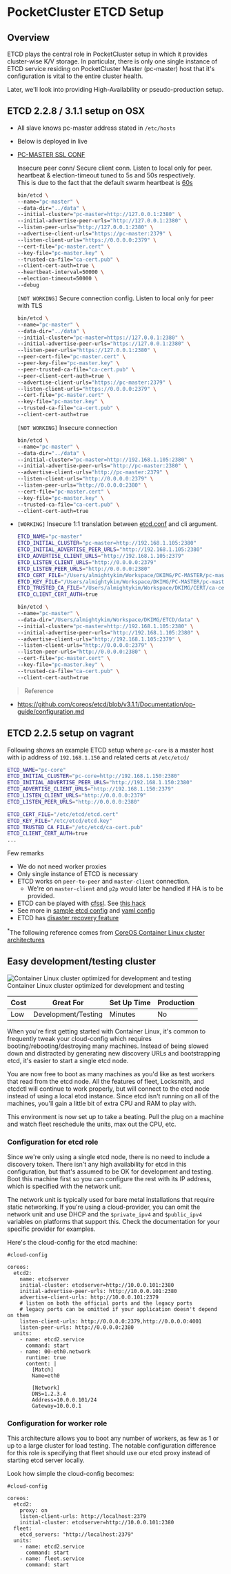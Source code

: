 # PocketCluster ETCD Setup

## Overview

ETCD plays the central role in PocketCluster setup in which it provides cluster-wise K/V storage. In particular, there is only one single instance of ETCD service residing on PocketCluster Master (pc-master) host that it's configuration is vital to the entire cluster health. 

Later, we'll look into providing High-Availability or pseudo-production setup.


## ETCD 2.2.8 / 3.1.1 setup on OSX

- All slave knows pc-master address stated in `/etc/hosts`
- Below is deployed in live
- [PC-MASTER SSL CONF](pc-master-cert/pc-master.conf)
  
  Insecure peer conn/ Secure client conn. Listen to local only for peer.<br/>
  heartbeat & election-timeout tuned to 5s and 50s respectively.<br/>
  This is due to the fact that the default swarm heartbeat is [60s](https://github.com/docker/swarm/pull/1501) 
  
  ```sh
  bin/etcd \
  --name="pc-master" \
  --data-dir="../data" \
  --initial-cluster="pc-master=http://127.0.0.1:2380" \
  --initial-advertise-peer-urls="http://127.0.0.1:2380" \
  --listen-peer-urls="http://127.0.0.1:2380" \
  --advertise-client-urls="https://pc-master:2379" \
  --listen-client-urls="https://0.0.0.0:2379" \
  --cert-file="pc-master.cert" \
  --key-file="pc-master.key" \
  --trusted-ca-file="ca-cert.pub" \
  --client-cert-auth=true \
  --heartbeat-interval=50000 \
  --election-timeout=50000 \
  --debug
  ```
  
  `[NOT WORKING]` Secure connection config. Listen to local only for peer with TLS
  
  ```sh
  bin/etcd \
  --name="pc-master" \
  --data-dir="../data" \
  --initial-cluster="pc-master=https://127.0.0.1:2380" \
  --initial-advertise-peer-urls="https://127.0.0.1:2380" \
  --listen-peer-urls="https://127.0.0.1:2380" \
  --peer-cert-file="pc-master.cert" \
  --peer-key-file="pc-master.key" \
  --peer-trusted-ca-file="ca-cert.pub" \
  --peer-client-cert-auth=true \
  --advertise-client-urls="https://pc-master:2379" \
  --listen-client-urls="https://0.0.0.0:2379" \
  --cert-file="pc-master.cert" \
  --key-file="pc-master.key" \
  --trusted-ca-file="ca-cert.pub" \
  --client-cert-auth=true 
  ```
    
  `[NOT WORKING]` Insecure connection
  
  ```sh
  bin/etcd \
  --name="pc-master" \
  --data-dir="../data" \
  --initial-cluster="pc-master=http://192.168.1.105:2380" \
  --initial-advertise-peer-urls="http://pc-master:2380" \
  --advertise-client-urls="http://pc-master:2379" \
  --listen-client-urls="http://0.0.0.0:2379" \
  --listen-peer-urls="http://0.0.0.0:2380" \
  --cert-file="pc-master.cert" \
  --key-file="pc-master.key" \
  --trusted-ca-file="ca-cert.pub" \
  --client-cert-auth=true
  ```
  
- `[WORKING]` Insecure 1:1 translation between [etcd.conf](etcd.conf) and cli argument.

  ```sh
  ETCD_NAME="pc-master"
  ETCD_INITIAL_CLUSTER="pc-master=http://192.168.1.105:2380"
  ETCD_INITIAL_ADVERTISE_PEER_URLS="http://192.168.1.105:2380"
  ETCD_ADVERTISE_CLIENT_URLS="http://192.168.1.105:2379"
  ETCD_LISTEN_CLIENT_URLS="http://0.0.0.0:2379"
  ETCD_LISTEN_PEER_URLS="http://0.0.0.0:2380"
  ETCD_CERT_FILE="/Users/almightykim/Workspace/DKIMG/PC-MASTER/pc-master.cert"
  ETCD_KEY_FILE="/Users/almightykim/Workspace/DKIMG/PC-MASTER/pc-master.key"
  ETCD_TRUSTED_CA_FILE="/Users/almightykim/Workspace/DKIMG/CERT/ca-cert.pub"
  ETCD_CLIENT_CERT_AUTH=true
  ```
 
  ```sh
  bin/etcd \
  --name="pc-master" \
  --data-dir="/Users/almightykim/Workspace/DKIMG/ETCD/data" \
  --initial-cluster="pc-master=http://192.168.1.105:2380" \
  --initial-advertise-peer-urls="http://192.168.1.105:2380" \
  --advertise-client-urls="http://192.168.1.105:2379" \
  --listen-client-urls="http://0.0.0.0:2379" \
  --listen-peer-urls="http://0.0.0.0:2380" \
  --cert-file="pc-master.cert" \
  --key-file="pc-master.key" \
  --trusted-ca-file="ca-cert.pub" \
  --client-cert-auth=true
  ```

> Reference

- <https://github.com/coreos/etcd/blob/v3.1.1/Documentation/op-guide/configuration.md>

## ETCD 2.2.5 setup on vagrant

Following shows an example ETCD setup where `pc-core` is a master host with ip address of `192.168.1.150` and related certs at `/etc/etcd/`

```sh
ETCD_NAME="pc-core"
ETCD_INITIAL_CLUSTER="pc-core=http://192.168.1.150:2380"
ETCD_INITIAL_ADVERTISE_PEER_URLS="http://192.168.1.150:2380"
ETCD_ADVERTISE_CLIENT_URLS="http://192.168.1.150:2379"
ETCD_LISTEN_CLIENT_URLS="http://0.0.0.0:2379"
ETCD_LISTEN_PEER_URLS="http://0.0.0.0:2380"

ETCD_CERT_FILE="/etc/etcd/etcd.cert"
ETCD_KEY_FILE="/etc/etcd/etcd.key"
ETCD_TRUSTED_CA_FILE="/etc/etcd/ca-cert.pub"
ETCD_CLIENT_CERT_AUTH=true
...
```

Few remarks

- We do not need worker proxies  
- Only single instance of ETCD is necessary  
- ETCD works on `peer-to-peer` and `master-client` connection.  
  * We're on `master-client` and `p2p` would later be handled if HA is to be provided.  
- ETCD can be played with [cfssl](https://github.com/cloudflare/cfssl). See [this hack](hack/tls-setup/README.md)
- See more in [sample etcd config](etcd) and [yaml config](sample.etcd.conf.yml)
- ETCD has [disaster recovery feature](https://coreos.com/etcd/docs/latest/etcd-live-cluster-reconfiguration.html#etcd-disaster-recovery-on-coreos-container-linux) 

<sup>*</sup>The following reference comes from [CoreOS Container Linux cluster architectures](https://coreos.com/os/docs/latest/cluster-architectures.html)

## Easy development/testing cluster

<img class="img-center" src="img/dev.png" alt="Container Linux cluster optimized for development and testing"/>
<div class="caption">Container Linux cluster optimized for development and testing</div>

| Cost | Great For | Set Up Time | Production |
|------|-----------|-------------|------------|
| Low | Development/Testing | Minutes | No |

When you're first getting started with Container Linux, it's common to frequently tweak your cloud-config which requires booting/rebooting/destroying many machines. Instead of being slowed down and distracted by generating new discovery URLs and bootstrapping etcd, it's easier to start a single etcd node.

You are now free to boot as many machines as you'd like as test workers that read from the etcd node. All the features of fleet, Locksmith, and etcdctl will continue to work properly, but will connect to the etcd node instead of using a local etcd instance. Since etcd isn't running on all of the machines, you'll gain a little bit of extra CPU and RAM to play with.

This environment is now set up to take a beating. Pull the plug on a machine and watch fleet reschedule the units, max out the CPU, etc.

### Configuration for etcd role

Since we're only using a single etcd node, there is no need to include a discovery token. There isn't any high availability for etcd in this configuration, but that's assumed to be OK for development and testing. Boot this machine first so you can configure the rest with its IP address, which is specified with the network unit.

The network unit is typically used for bare metal installations that require static networking. If you're using a cloud-provider, you can omit the network unit and use DHCP and the `$private_ipv4` and `$public_ipv4` variables on platforms that support this. Check the documentation for your specific provider for examples.

Here's the cloud-config for the etcd machine:

```cloud-config
#cloud-config

coreos:
  etcd2:
    name: etcdserver
    initial-cluster: etcdserver=http://10.0.0.101:2380
    initial-advertise-peer-urls: http://10.0.0.101:2380
    advertise-client-urls: http://10.0.0.101:2379
    # listen on both the official ports and the legacy ports
    # legacy ports can be omitted if your application doesn't depend on them
    listen-client-urls: http://0.0.0.0:2379,http://0.0.0.0:4001
    listen-peer-urls: http://0.0.0.0:2380
  units:
    - name: etcd2.service
      command: start
    - name: 00-eth0.network
      runtime: true
      content: |
        [Match]
        Name=eth0

        [Network]
        DNS=1.2.3.4
        Address=10.0.0.101/24
        Gateway=10.0.0.1
```

### Configuration for worker role

This architecture allows you to boot any number of workers, as few as 1 or up to a large cluster for load testing. The notable configuration difference for this role is specifying that fleet should use our etcd proxy instead of starting etcd server locally.

Look how simple the cloud-config becomes:

```cloud-config
#cloud-config

coreos:
  etcd2:
    proxy: on
    listen-client-urls: http://localhost:2379
    initial-cluster: etcdserver=http://10.0.0.101:2380
  fleet:
    etcd_servers: "http://localhost:2379"
  units:
    - name: etcd2.service
      command: start
    - name: fleet.service
      command: start
```